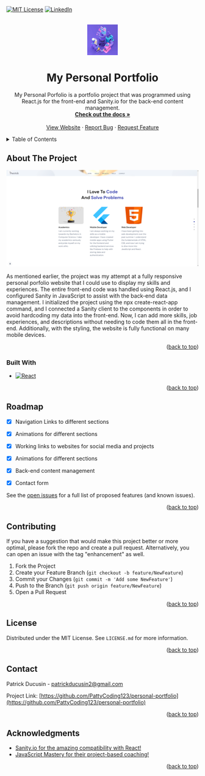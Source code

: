 <div id="top"></div>

<!-- PROJECT SHIELDS -->
<!--
*** Reference link notation in markdown. Look at the bottom of the file
*** for all links to the shields.
*** https://www.markdownguide.org/basic-syntax/#reference-style-links
-->
[![MIT License][license-shield]][license-url]
[![LinkedIn][linkedin-shield]][linkedin-url]

<!-- PROJECT LOGO -->
<br />
<div align="center">
  <a href="https://github.com/PattyCoding123/personal-portfolio">
    <img src="src/assets/about04.png" alt="Logo" width="80" height="80">
  </a>
  
<h1 align="center">My Personal Portfolio</h1>

  <p align="center">
    My Personal Porfolio is a portfolio project that was programmed using React.js for the front-end and Sanity.io for the back-end content management.
    <br />
    <a href="https://github.com/PattyCoding123/personal-portfolio"><strong>Check out the docs »</strong></a>
    <br />
    <br />
    <a href="https://patrickducusinportfolio.com">View Website</a>
    ·
    <a href="https://github.com/PattyCoding123/personal-portfolio/issues">Report Bug</a>
    ·
    <a href="https://github.com/PattyCoding123/personal-portfolio/issues">Request Feature</a>
  </p>
</div>



<!-- TABLE OF CONTENTS -->
<details>
  <summary>Table of Contents</summary>
  <ol>
    <li>
      <a href="#about-the-project">About The Project</a>
      <ul>
        <li><a href="#built-with">Built With</a></li>
      </ul>
    </li>
    <li><a href="#roadmap">Roadmap</a></li>
    <li><a href="#contributing">Contributing</a></li>
    <li><a href="#license">License</a></li>
    <li><a href="#contact">Contact</a></li>
    <li><a href="#acknowledgments">Acknowledgments</a></li>
  </ol>
</details>



<!-- ABOUT THE PROJECT -->
## About The Project

[![Look at the live demo!][product-screenshot]](https://patrickducusinportfolio.com)

As mentioned earlier, the project was my attempt at a fully responsive personal porfolio website that I could use to display my skills and experiences. The entire front-end code was handled using React.js, and I configured Sanity in JavaScript to assist with the back-end data management. I initialized the project using the npx create-react-app command, and I connected a Sanity client to the components in order to avoid hardcoding my data into the front-end. Now, I can add more skills, job experiences, and descriptions without needing to code them all in the front-end. Additionally, with the styling, the website is fully functional on many mobile devices. 

<p align="right">(<a href="#top">back to top</a>)</p>



### Built With

* [![React][React.js]][React-url]
<p align="right">(<a href="#top">back to top</a>)</p>


<!-- ROADMAP -->
## Roadmap

- [x] Navigation Links to different sections
- [x] Animations for different sections
- [x] Working links to websites for social media and projects
- [x] Animations for different sections
- [x] Back-end content management 
- [x] Contact form


See the [open issues](https://github.com/PattyCoding123/personal-portfolio/issues) for a full list of proposed features (and known issues).

<p align="right">(<a href="#top">back to top</a>)</p>


<!-- CONTRIBUTING -->
## Contributing

If you have a suggestion that would make this project better or more optimal, please fork the repo and create a pull request. Alternatively, you can open an issue with the tag "enhancement" as well.

1. Fork the Project
2. Create your Feature Branch (`git checkout -b feature/NewFeature`)
3. Commit your Changes (`git commit -m 'Add some NewFeature'`)
4. Push to the Branch (`git push origin feature/NewFeature`)
5. Open a Pull Request

<p align="right">(<a href="#top">back to top</a>)</p>



<!-- LICENSE -->
## License

Distributed under the MIT License. See `LICENSE.md` for more information.

<p align="right">(<a href="#top">back to top</a>)</p>



<!-- CONTACT -->
## Contact

Patrick Ducusin - patrickducusin2@gmail.com

Project Link: [https://github.com/PattyCoding123/personal-portfolio](https://github.com/PattyCoding123/personal-portfolio)

<p align="right">(<a href="#top">back to top</a>)</p>



<!-- ACKNOWLEDGMENTS -->
## Acknowledgments
* [Sanity.io for the amazing compatibility with React!](https://www.sanity.io/)
* [JavaScript Mastery for their project-based coaching!](https://youtube.com/c/JavaScriptMastery)
<p align="right">(<a href="#top">back to top</a>)</p>



<!-- MARKDOWN LINKS & IMAGES -->
<!-- https://www.markdownguide.org/basic-syntax/#reference-style-links -->
[license-shield]: https://img.shields.io/github/license/PattyCoding123/personal-portfolio?color=%23808080&style=for-the-badge
[license-url]: https://github.com/PattyCoding123/personal-portfolio/blob/master/LICENSE.md
[linkedin-shield]: https://img.shields.io/badge/-LinkedIn-black.svg?style=for-the-badge&logo=linkedin&colorB=555
[linkedin-url]: https://www.linkedin.com/in/patrick-ducusin-879b25208/
[product-screenshot]: src/assets/demo.png
[React.js]: https://img.shields.io/badge/React-20232A?style=for-the-badge&logo=react&logoColor=61DAFB
[React-url]: https://reactjs.org/
